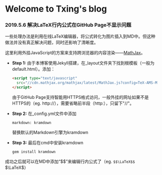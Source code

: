 # Welcome to Txing's blog 

### 2019.5.6 解决LaTeX行内公式在GitHub Page不显示问题

一些处理办法是利用在线LaTeX编辑器，将公式转化为图片插入到MD中。但这种做法并没有真正解决问题，同时还影响了清晰度。

这里利用外挂JavaScript的方案来支持跨浏览器的内容渲染——[MathJax](<https://www.mathjax.org/>)。

- **Step 1:** 由于本博客使用Jekyll搭建，在_layout文件夹下找到根模板（一般为default.html）。添加：

  ```html
  <script type="text/javascript"
  	src="//cdn.mathjax.org/mathjax/latest/MathJax.js?config=TeX-AMS-MML_HTMLorMML">
  </script>
  ```

  由于GitHub Page支持智能用HTTPS格式访问，一般外挂的网址如果不是HTTPS的（eg. http://），需要省略前半段（http:），只留下"//"。

- **Step 2:** 在_config.yml文件中添加

  ```
  markdown: kramdown
  ```

  替换默认的Markdown引擎为kramdown

- **Step 3:** 最后在cmd中安装kramdown

  ```
  gem install kramdown
  ```

成功之后就可以在MD中添加“\$\$”来编辑行内公式了（eg. `$$\LaTeX$$`  $\LaTeX$）





































